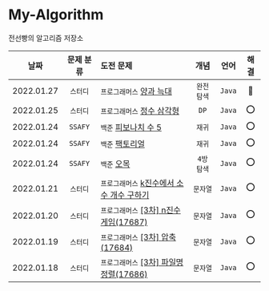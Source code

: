 # My-Algorithm
전선빵의 알고리즘 저장소


|날짜|문제 분류|도전 문제|개념|언어|해결|
|:------:|:---:|:---|:---:|:---:|:----:|
|2022.01.27|`스터디`|`프로그래머스` [양과 늑대](https://programmers.co.kr/learn/courses/30/lessons/92343)|`완전 탐색`|`Java`|🔺|
|2022.01.25|`스터디`|`프로그래머스` [정수 삼각형](https://programmers.co.kr/learn/courses/30/lessons/43105)|`DP`|`Java`|⭕|
|2022.01.24|`SSAFY`|`백준` [피보나치 수 5](https://www.acmicpc.net/problem/10870)|`재귀`|`Java`|⭕|
|2022.01.24|`SSAFY`|`백준` [팩토리얼](https://www.acmicpc.net/problem/10872)|`재귀`|`Java`|⭕|
|2022.01.24|`SSAFY`|`백준` [오목](https://www.acmicpc.net/problem/2615)|`4방 탐색`|`Java`|⭕|
|2022.01.21|`스터디`|`프로그래머스` [k진수에서 소수 개수 구하기](https://programmers.co.kr/learn/courses/30/lessons/92335)|`문자열`|`Java`|⭕|
|2022.01.20|`스터디`|`프로그래머스` [[3차] n진수 게임(17687)](https://programmers.co.kr/learn/courses/30/lessons/17687)|`문자열`|`Java`|⭕|
|2022.01.19|`스터디`|`프로그래머스` [[3차] 압축(17684)](https://programmers.co.kr/learn/courses/30/lessons/17684)|`문자열`|`Java`|⭕|
|2022.01.18|`스터디`|`프로그래머스` [[3차] 파일명 정렬(17686)](https://programmers.co.kr/learn/courses/30/lessons/17686)|`문자열`|`Java`|⭕|
